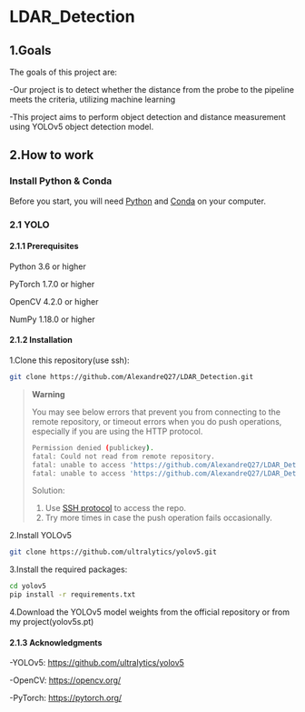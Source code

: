 ﻿# LDAR_Detection
## **1.Goals**

The goals of this project are:

-Our project is to detect whether the distance from the probe to the pipeline meets the criteria, utilizing machine learning

-This project aims to perform object detection and distance measurement using YOLOv5 object detection model.

## **2.How to work**

### Install Python & Conda

Before you start, you will need [Python](https://wiki.python.org/moin/BeginnersGuide/Download) and [Conda](https://docs.anaconda.com/anaconda/install/) on your computer.

### **2.1 YOLO**

#### 2.1.1  Prerequisites

  Python 3.6 or higher

  PyTorch 1.7.0 or higher

  OpenCV 4.2.0 or higher

  NumPy 1.18.0 or higher
  
#### 2.1.2  Installation

  1.Clone this repository(use ssh):

  ```bash
 git clone https://github.com/AlexandreQ27/LDAR_Detection.git
  ```
  
> **Warning**
>
> You may see below errors that prevent you from connecting to the remote repository, or timeout errors when you do push operations, especially if you are using the HTTP protocol.
>
> ```bash
> Permission denied (publickey).
> fatal: Could not read from remote repository.
> fatal: unable to access 'https://github.com/AlexandreQ27/LDAR_Detection.git': Recv failure: Connection was reset.
> fatal: unable to access 'https://github.com/AlexandreQ27/LDAR_Detection.git': The requested URL returned error : 403.
> ```
>
> Solution:
>
> 1. Use [SSH protocol](https://docs.github.com/en/authentication/connecting-to-github-with-ssh) to access the repo.
> 2. Try more times in case the push operation fails occasionally.
  
  2.Install  YOLOv5
  
  ```bash
  git clone https://github.com/ultralytics/yolov5.git
  ```
  
  3.Install the required packages:

  ```bash
  cd yolov5
  pip install -r requirements.txt
  ```
  
  4.Download the YOLOv5 model weights from the official repository or from my project(yolov5s.pt)

#### 2.1.3  Acknowledgments

  -YOLOv5: https://github.com/ultralytics/yolov5

  -OpenCV: https://opencv.org/

  -PyTorch: https://pytorch.org/
